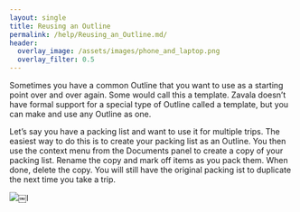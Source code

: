 ```yaml
---
layout: single
title: Reusing an Outline
permalink: /help/Reusing_an_Outline.md/
header:
  overlay_image: /assets/images/phone_and_laptop.png
  overlay_filter: 0.5
---
```




Sometimes you have a common Outline that you want to use as a starting point over and over again. Some would call this a template. Zavala doesn’t have formal support for a special type of Outline called a template, but you can make and use any Outline as one.

Let’s say you have a packing list and want to use it for multiple trips. The easiest way to do this is to create your packing list as an Outline. You then use the context menu from the Documents panel to create a copy of your packing list. Rename the copy and mark off items as you pack them. When done, delete the copy. You will still have the original packing ist to duplicate the next time you take a trip. 

![](/assets/images/help/61551224-BA52-4B88-BC65-CD57EBF66B5E.png)￼l

     